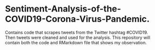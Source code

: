 # Sentiment-Analysis-of-the-COVID19-Corona-Virus-Pandemic.
Contains code that scrapes tweets from the Twitter hashtag #COVID19. Then tweets were cleaned and used for the analysis. This repository will contain both the code and RMarkdown file that shows my observation.
